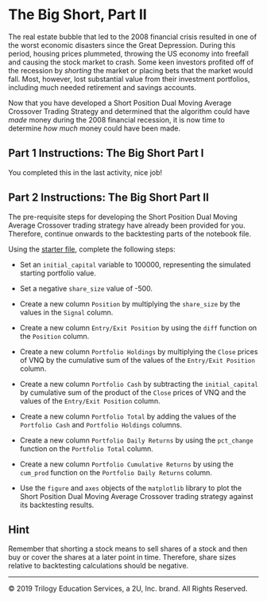# The Big Short, Part II

The real estate bubble that led to the 2008 financial crisis resulted in one of the worst economic disasters since the Great Depression. During this period, housing prices plummeted, throwing the US economy into freefall and causing the stock market to crash. Some keen investors profited off of the recession by *shorting* the market or placing bets that the market would fall. Most, however, lost substantial value from their investment portfolios, including much needed retirement and savings accounts.

Now that you have developed a Short Position Dual Moving Average Crossover Trading Strategy and determined that the algorithm could have *made* money during the 2008 financial recession, it is now time to determine *how much* money could have been made.

## Part 1 Instructions: The Big Short Part I

You completed this in the last activity, nice job!

## Part 2 Instructions: The Big Short Part II

The pre-requisite steps for developing the Short Position Dual Moving Average Crossover trading strategy have already been provided for you. Therefore, continue onwards to the backtesting parts of the notebook file.

Using the [starter file](Unsolved/the_big_short_part_2.ipynb), complete the following steps:

* Set an `initial_capital` variable to 100000, representing the simulated starting portfolio value.

* Set a negative `share_size` value of -500.

* Create a new column `Position` by multiplying the `share_size` by the values in the `Signal` column.

* Create a new column `Entry/Exit Position` by using the `diff` function on the `Position` column.

* Create a new column `Portfolio Holdings` by multiplying the `Close` prices of VNQ by the cumulative sum of the values of the `Entry/Exit Position` column.

* Create a new column `Portfolio Cash` by subtracting the `initial_capital` by cumulative sum of the product of the `Close` prices of VNQ and the values of the `Entry/Exit Position` column.

* Create a new column `Portfolio Total` by adding the values of the `Portfolio Cash` and `Portfolio Holdings` columns.

* Create a new column `Portfolio Daily Returns` by using the `pct_change` function on the `Portfolio Total` column.

* Create a new column `Portfolio Cumulative Returns` by using the `cum_prod` function on the `Portfolio Daily Returns` column.

* Use the `figure` and `axes` objects of the `matplotlib` library to plot the Short Position Dual Moving Average Crossover trading strategy against its backtesting results.

## Hint

Remember that shorting a stock means to sell shares of a stock and then buy or cover the shares at a later point in time. Therefore, share sizes relative to backtesting calculations should be negative.

---

© 2019 Trilogy Education Services, a 2U, Inc. brand. All Rights Reserved.
